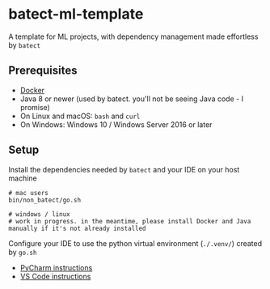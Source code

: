 # batect-ml-template

A template for ML projects, with dependency management made effortless by `batect`

## Prerequisites

- [Docker](https://docs.docker.com/desktop/)
- Java 8 or newer (used by batect. you'll not be seeing Java code - I promise)
- On Linux and macOS: `bash` and `curl`
- On Windows: Windows 10 / Windows Server 2016 or later

## Setup

Install the dependencies needed by `batect` and your IDE on your host machine

```shell script
# mac users
bin/non_batect/go.sh

# windows / linux
# work in progress. in the meantime, please install Docker and Java manually if it's not already installed
```

Configure your IDE to use the python virtual environment (`./.venv/`) created by `go.sh` 
- [PyCharm instructions](https://www.jetbrains.com/help/pycharm/creating-virtual-environment.html#existing-environment)
- [VS Code instructions](https://code.visualstudio.com/docs/python/environments)